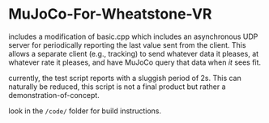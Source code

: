 # MuJoCo-For-Wheatstone-VR
 
includes a modification of basic.cpp which includes an asynchronous UDP server for periodically reporting the last value sent from the client. This allows a separate client (e.g., tracking) to send whatever data it pleases, at whatever rate it pleases, and have MuJoCo query that data when *it* sees fit.

currently, the test script reports with a sluggish period of 2s. This can naturally be reduced, this script is not a final product but rather a demonstration-of-concept.

look in the `/code/` folder for build instructions.
